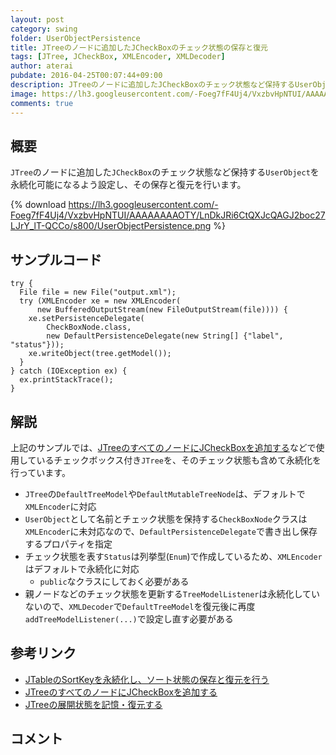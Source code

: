 ```yaml
---
layout: post
category: swing
folder: UserObjectPersistence
title: JTreeのノードに追加したJCheckBoxのチェック状態の保存と復元
tags: [JTree, JCheckBox, XMLEncoder, XMLDecoder]
author: aterai
pubdate: 2016-04-25T00:07:44+09:00
description: JTreeのノードに追加したJCheckBoxのチェック状態など保持するUserObjectを永続化可能になるよう設定し、その保存と復元を行います。
image: https://lh3.googleusercontent.com/-Foeg7fF4Uj4/VxzbvHpNTUI/AAAAAAAAOTY/LnDkJRi6CtQXJcQAGJ2boc27LJrY_lT-QCCo/s800/UserObjectPersistence.png
comments: true
---
```

## 概要
`JTree`のノードに追加した`JCheckBox`のチェック状態など保持する`UserObject`を永続化可能になるよう設定し、その保存と復元を行います。

{% download https://lh3.googleusercontent.com/-Foeg7fF4Uj4/VxzbvHpNTUI/AAAAAAAAOTY/LnDkJRi6CtQXJcQAGJ2boc27LJrY_lT-QCCo/s800/UserObjectPersistence.png %}

## サンプルコード
<pre class="prettyprint"><code>try {
  File file = new File("output.xml");
  try (XMLEncoder xe = new XMLEncoder(
      new BufferedOutputStream(new FileOutputStream(file)))) {
    xe.setPersistenceDelegate(
        CheckBoxNode.class,
        new DefaultPersistenceDelegate(new String[] {"label", "status"}));
    xe.writeObject(tree.getModel());
  }
} catch (IOException ex) {
  ex.printStackTrace();
}
</code></pre>

## 解説
上記のサンプルでは、[JTreeのすべてのノードにJCheckBoxを追加する](https://ateraimemo.com/Swing/CheckBoxNodeEditor.html)などで使用しているチェックボックス付き`JTree`を、そのチェック状態も含めて永続化を行っています。

- `JTree`の`DefaultTreeModel`や`DefaultMutableTreeNode`は、デフォルトで`XMLEncoder`に対応
- `UserObject`として名前とチェック状態を保持する`CheckBoxNode`クラスは`XMLEncoder`に未対応なので、`DefaultPersistenceDelegate`で書き出し保存するプロパティを指定
- チェック状態を表す`Status`は列挙型(`Enum`)で作成しているため、`XMLEncoder`はデフォルトで永続化に対応
    - `public`なクラスにしておく必要がある
- 親ノードなどのチェック状態を更新する`TreeModelListener`は永続化していないので、`XMLDecoder`で`DefaultTreeModel`を復元後に再度`addTreeModelListener(...)`で設定し直す必要がある

<!-- dummy comment line for breaking list -->

## 参考リンク
- [JTableのSortKeyを永続化し、ソート状態の保存と復元を行う](https://ateraimemo.com/Swing/SortKeyPersistence.html)
- [JTreeのすべてのノードにJCheckBoxを追加する](https://ateraimemo.com/Swing/CheckBoxNodeEditor.html)
- [JTreeの展開状態を記憶・復元する](https://ateraimemo.com/Swing/ExpandedDescendants.html)

<!-- dummy comment line for breaking list -->

## コメント
